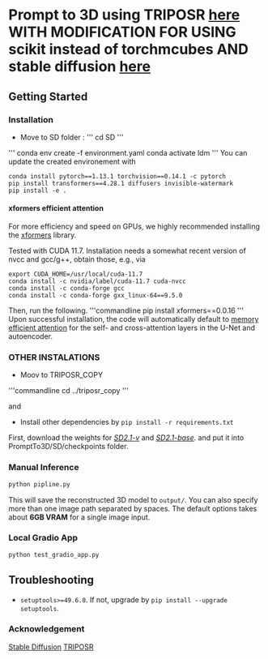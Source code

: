 # Prompt to 3D using TRIPOSR [here](https://github.com/VAST-AI-Research/TripoSR) WITH MODIFICATION FOR USING scikit instead of torchmcubes AND stable diffusion [here](https://github.com/Stability-AI/stablediffusion?tab=readme-ov-file)
## Getting Started
### Installation

- Move to SD folder : 
'''
cd SD
'''


'''
conda env create -f environment.yaml
conda activate ldm
'''
You can update the created environement with 
```
conda install pytorch==1.13.1 torchvision==0.14.1 -c pytorch
pip install transformers==4.28.1 diffusers invisible-watermark
pip install -e .
``` 
#### xformers efficient attention
For more efficiency and speed on GPUs, 
we highly recommended installing the [xformers](https://github.com/facebookresearch/xformers)
library.

Tested with CUDA 11.7.
Installation needs a somewhat recent version of nvcc and gcc/g++, obtain those, e.g., via 
```commandline
export CUDA_HOME=/usr/local/cuda-11.7
conda install -c nvidia/label/cuda-11.7 cuda-nvcc
conda install -c conda-forge gcc
conda install -c conda-forge gxx_linux-64==9.5.0
```

Then, run the following.
'''commandline
pip install xformers==0.0.16
'''
Upon successful installation, the code will automatically default to [memory efficient attention](https://github.com/facebookresearch/xformers)
for the self- and cross-attention layers in the U-Net and autoencoder.

### OTHER INSTALATIONS
- Moov to TRIPOSR_COPY

'''commandline
cd ../triposr_copy
'''

and 

- Install other dependencies by `pip install -r requirements.txt`

First, download the weights for [_SD2.1-v_](https://huggingface.co/stabilityai/stable-diffusion-2-1) and [_SD2.1-base_](https://huggingface.co/stabilityai/stable-diffusion-2-1-base). 
and put it into PromptTo3D/SD/checkpoints folder.

### Manual Inference 
```sh
python pipline.py
```
This will save the reconstructed 3D model to `output/`. You can also specify more than one image path separated by spaces. The default options takes about **6GB VRAM** for a single image input.



### Local Gradio App
```sh
python test_gradio_app.py
```

## Troubleshooting

- `setuptools>=49.6.0`. If not, upgrade by `pip install --upgrade setuptools`.




### Acknowledgement

 [Stable Diffusion](https://github.com/CompVis/stable-diffusion) [TRIPOSR](https://github.com/VAST-AI-Research/TripoSR)


